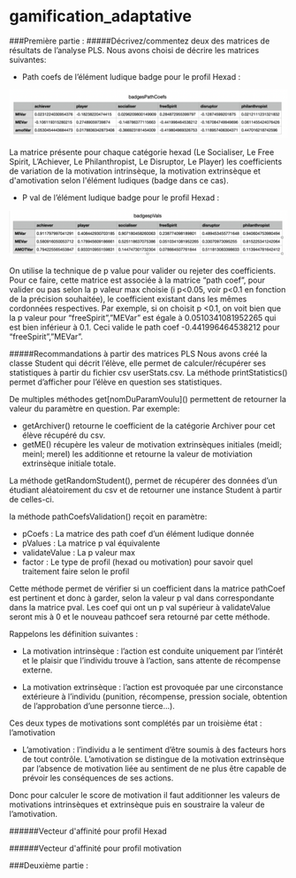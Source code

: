# gamification_adaptative

###Première partie :
#####Décrivez/commentez deux des matrices de résultats de l’analyse PLS. 
Nous avons choisi de décrire les matrices suivantes: 
- Path coefs de l’élément ludique badge pour le profil Hexad :


![alt text](images/badgepchexad.png)

La matrice présente pour chaque catégorie hexad (Le Socialiser, Le Free Spirit, L’Achiever, Le Philanthropist, Le Disruptor, Le Player) les coefficients de variation de la motivation intrinsèque, la motivation extrinsèque et d'amotivation selon l'élément ludiques (badge dans ce cas).


- P val de l’élément ludique badge pour le profil Hexad :

![alt text](images/badgespvalshexad.png)

On utilise la technique de p value pour valider ou rejeter des coefficients. Pour ce faire, cette matrice est associée à la matrice “path coef”, pour valider ou pas selon la p valeur max choisie (i p<0.05, voir p<0.1 en fonction de la précision souhaitée), le coefficient existant dans les mêmes cordonnées respectives. 
Par exemple, si on choisit p <0.1, on voit bien que la p valeur pour “freeSpirit”,”MEVar” est égale à 0.0510341081952265 qui est bien inférieur à 0.1. Ceci valide le path coef -0.441996464538212 pour “freeSpirit”,”MEVar”. 


#####Recommandations à partir des matrices PLS 
Nous avons créé la classe Student qui décrit l’élève, elle permet de calculer/récupérer ses statistiques à partir du fichier csv userStats.csv. La méthode printStatistics() permet d’afficher pour l’élève en question ses statistiques. 

De multiples méthodes get\[nomDuParamVoulu]() permettent de retourner la valeur du paramètre en question. Par exemple:
- getArchiver() retourne le coefficient de la catégorie Archiver pour cet élève récupéré du csv. 
- getME() récupère les valeur de motivation extrinsèques initiales (meidI; meinI; mereI) les additionne et retourne la valeur de motiviation extrinsèque initiale totale.


La méthode getRandomStudent(), permet de récupérer des données d’un étudiant aléatoirement du csv et de retourner une instance Student à partir de celles-ci.


la méthode pathCoefsValidation() reçoit en paramètre:
- pCoefs : La matrice des path coef d’un élément ludique donnée 
- pValues : La matrice p val équivalente
- validateValue : La p valeur max 
- factor : Le type de profil (hexad ou motivation) pour savoir quel traitement faire selon le profil

Cette méthode permet de vérifier si un coefficient dans la matrice pathCoef est pertinent et donc à garder, selon la valeur p val dans correspondante dans la matrice pval. Les coef qui ont un p val supérieur à validateValue  seront mis à 0 et le nouveau pathcoef sera retourné par cette méthode.


Rappelons les définition suivantes :
- La motivation intrinsèque : l’action est conduite uniquement par l’intérêt et le plaisir que l’individu trouve à l’action, sans attente de récompense externe.

- La motivation extrinsèque : l’action est provoquée par une circonstance extérieure à l’individu (punition, récompense, pression sociale, obtention de l’approbation d’une personne tierce...).

Ces deux types de motivations sont complétés par un troisième état : l’amotivation 
- L’amotivation : l’individu a le sentiment d’être soumis à des facteurs hors de tout contrôle. L’amotivation se distingue de la motivation extrinsèque par l’absence de motivation liée au sentiment de ne plus être capable de prévoir les conséquences de ses actions.


Donc pour calculer le score de motivation il faut additionner les valeurs de motivations intrinsèques et extrinsèque puis en soustraire la valeur de l’amotivation.

######Vecteur d'affinité pour profil Hexad 



######Vecteur d'affinité pour profil motivation 


###Deuxième partie :